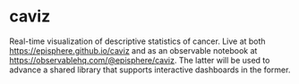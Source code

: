 # caviz
Real-time visualization of descriptive statistics of cancer. Live at both https://episphere.github.io/caviz and as an observable notebook at https://observablehq.com/@episphere/caviz. The latter will be used to advance a shared library that supports interactive dashboards in the former.
